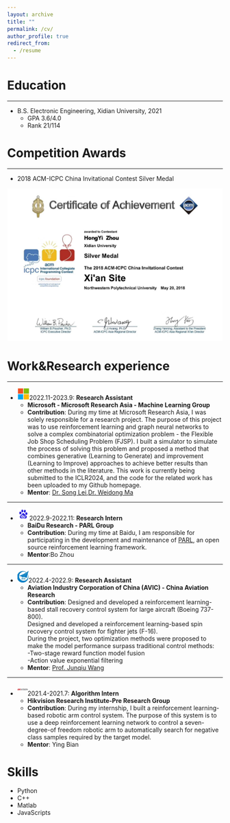 ```yaml
---
layout: archive
title: ""
permalink: /cv/
author_profile: true
redirect_from:
  - /resume
---
```


Education
======
---

* B.S. Electronic Engineering, Xidian University, 2021
    * GPA 3.6/4.0
    * Rank 21/114

Competition Awards
======
---
* 2018 ACM-ICPC China Invitational Contest Silver Medal
<img src="../images/2018icpc_award.png" alt="Alt text">

Work&Research experience
======
---

* <img src="../images/microsoft.jpg" alt="Alt text" title="Optional title" style="height:2em;">2022.11-2023.9: __Research Assistant__
    * __Microsoft - Microsoft Research Asia - Machine Learning Group__
    * __Contribution__: During my time at Microsoft Research Asia, I was solely responsible for a research project. The
      purpose of this project was to use reinforcement learning and graph neural networks to solve a
      complex combinatorial optimization problem - the Flexible Job Shop Scheduling Problem (FJSP). I
      built a simulator to simulate the process of solving this problem and proposed a method that
      combines generative (Learning to Generate) and improvement (Learning to Improve) approaches to
      achieve better results than other methods in the literature. This work is currently being submitted to the
      ICLR2024, and the
      code for the related work has been uploaded to my Github homepage.
    * __Mentor__: [Dr. Song Lei](https://www.microsoft.com/en-us/research/people/lesong/),[Dr. Weidong Ma](https://scholar.google.com/citations?user=d0p1mp4AAAAJ&hl=en)

---

* <img src="../images/baidu.png" alt="Alt text" title="Optional title" style="height:2em;">2022.9-2022.11: __Research Intern__
    * __BaiDu Research - PARL Group__
    * __Contribution__: During my time at Baidu, I am responsible for participating in the development and maintenance
      of [PARL](https://github.com/PaddlePaddle/PARL), an open source reinforcement learning framework.
    * __Mentor__:Bo Zhou

---

* <img src="../images/avic.jpg" alt="Alt text" title="Optional title" style="height:2em;">2022.4-2022.9: __Research Assistant__
    * __Aviation Industry Corporation of China (AVIC) - China Aviation Research__
    * __Contribution__: Designed and developed a reinforcement learning-based stall recovery control system for large
      aircraft (Boeing 737-800).<br>
      Designed and developed a reinforcement learning-based spin recovery control system for fighter
      jets (F-16).<br>
      During the project, two optimization methods were proposed to make the model performance
      surpass traditional control methods:<br>
      -Two-stage reward function model fusion<br>
      -Action value exponential filtering
    * __Mentor__: [Prof. Junqiu Wang](https://ieeexplore.ieee.org/author/37086326380)

---

* <img src="../images/hikvision.jpg" alt="Alt text" title="Optional title" style="height:2em;">2021.4-2021.7: __Algorithm Intern__
    * __Hikvision Research Institute-Pre Research Group__
    * __Contribution__: During my internship, I built a reinforcement learning-based robotic arm control system. The
      purpose of this system is to use a deep reinforcement learning network to control a seven-degree-of freedom
      robotic arm to automatically search for negative class samples required by the target model.
    * __Mentor__: Ying Bian

Skills
======

* Python
* C++
* Matlab
* JavaScripts

